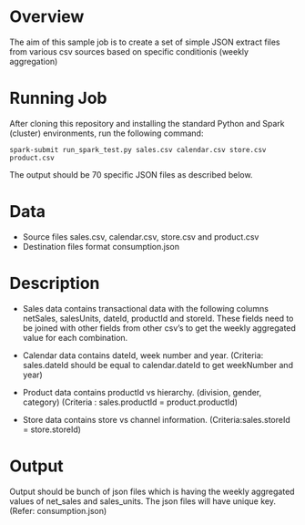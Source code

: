 # Overview

The aim of this sample job is to create a set of simple JSON extract files from various csv sources based on specific conditionis (weekly aggregation)

# Running Job

After cloning this repository and installing the standard Python and Spark (cluster) environments, run the following command:

`spark-submit run_spark_test.py sales.csv calendar.csv store.csv product.csv`

The output should be 70 specific JSON files as described below.

# Data

* Source files sales.csv, calendar.csv, store.csv and product.csv
* Destination files format consumption.json


# Description 

* Sales data contains transactional data with the following columns netSales, salesUnits, dateId, productId and storeId. These fields need to be joined with other fields from other csv’s to get the weekly aggregated value for each combination.

* Calendar data contains dateId, week number and year. (Criteria: sales.dateId should be equal to calendar.dateId to get weekNumber and year) 

* Product data contains productId vs hierarchy. (division, gender, category) (Criteria : sales.productId = product.productId)

* Store data contains store vs channel information. (Criteria:sales.storeId = store.storeId)

# Output
Output should be bunch of json files which is having the weekly aggregated values of net_sales and sales_units. The json files will have unique key. (Refer: consumption.json) 
